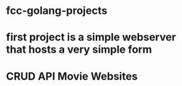 # fcc-golang-projects

# first project is a simple webserver that hosts a very simple form

# CRUD API Movie Websites
